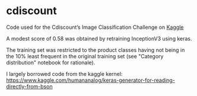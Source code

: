 # cdiscount

Code used for the Cdiscount’s Image Classification Challenge on [Kaggle](https://www.kaggle.com/c/cdiscount-image-classification-challenge/)

A modest score of 0.58 was obtained by retraining InceptionV3 using keras.

The training set was restricted to the product classes having not being in the 10% least frequent in the original training set (see "Category distribution" notebook for rationale).

I largely borrowed code from the kaggle kernel: https://www.kaggle.com/humananalog/keras-generator-for-reading-directly-from-bson
  
